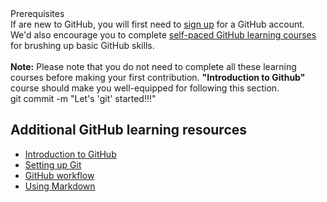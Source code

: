 <div class="flex-container vertical-flex-container with-border with-padding">
    <div class="med-text bold">Prerequisites</div>
    <div>
        <i class="fa-regular fa-square-check nri-green-color with-padding"></i> If are new to GitHub, you will first need to <a href="https://github.com">sign up</a> for a GitHub account.
        <br>
        <i class="fa-regular fa-lightbulb nri-orange-color with-padding"></i> 
        We'd also encourage you to complete <a href="#additional-github-learning-resources">self-paced GitHub learning courses</a> for brushing up basic GitHub skills. 
        <br>
        <br>
        <div class="markdown-notes">
        <b>Note:</b> Please note that you do not need to complete all these learning courses before making your first contribution. 
        <b>"Introduction to Github"</b> course should make you well-equipped for following this section.
        </div>
    </div>
</div>

<terminal-window>
    <terminal-line data="input">git commit -m "Let's 'git' started!!!"</terminal-line>
    <terminal-line data="progress"></terminal-line>
</terminal-window>

## Additional GitHub learning resources 

- <a href="https://github.com/skills/introduction-to-github" target="_blank">Introduction to GitHub</a>
- <a href="https://docs.github.com/en/get-started/quickstart/set-up-git" target="_blank">Setting up Git</a>
- <a href="https://docs.github.com/en/get-started/quickstart/github-flow" target="_blank">GitHub workflow</a>
- <a href="https://github.com/skills/communicate-using-markdown" target="_blank">Using Markdown</a>